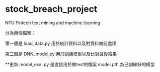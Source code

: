 # stock_breach_project
NTU Fintech text mining and machine learning

分為兩個檔案：

第一個是 load_data.py 用於統計資料以及對資料做前處理

第二個是 DNN_model.py 用於訓練模型以及比對最後結果


**更新 model_eval.py 是直接用於做test的檔案
model.pth 為已訓練好的模型
